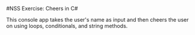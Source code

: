 #NSS Exercise: Cheers in C#

This console app takes the user's name as input and then cheers the user on using loops, conditionals, and string methods.
